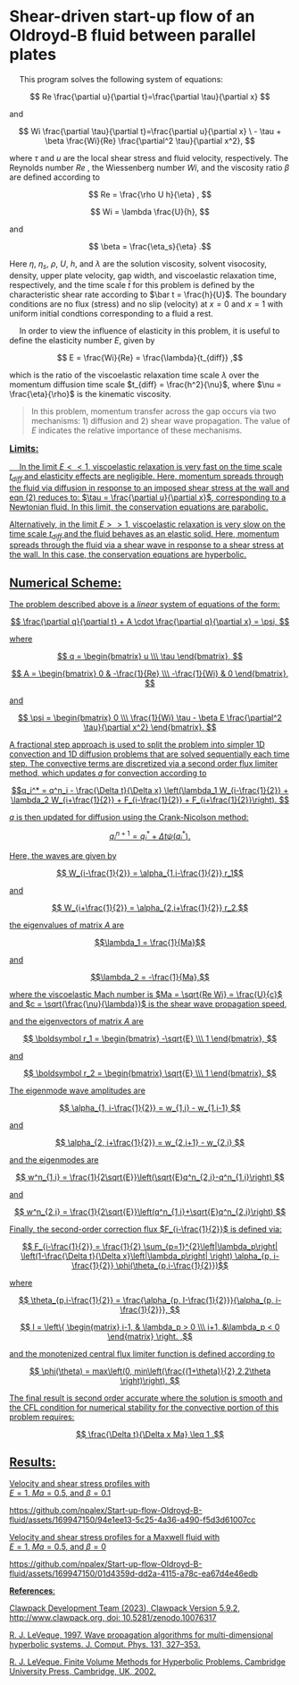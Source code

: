 # **Shear-driven start-up flow of an Oldroyd-B fluid between parallel plates**

&emsp; This program solves the following system of equations:

$$ Re \frac{\partial u}{\partial t}=\frac{\partial \tau}{\partial x} $$

and

$$ Wi \frac{\partial \tau}{\partial t}=\frac{\partial u}{\partial x} \
        - \tau + \beta \frac{Wi}{Re} \frac{\partial^2 \tau}{\partial x^2}, $$

where $\tau$ and $u$ are the local shear stress and fluid velocity, respectively. The Reynolds number $Re$ , the Wiessenberg number $Wi$, and the viscosity ratio $\beta$ are defined according to

$$ Re = \frac{\rho U h}{\eta} , $$

$$ Wi = \lambda \frac{U}{h}, $$

and

$$ \beta = \frac{\eta_s}{\eta} .$$

Here $\eta$, $\eta_s$, $\rho$, $U$, $h$, and $\lambda$ are the solution viscosity, solvent visocosity, density, upper plate velocity, gap width, and viscoelastic relaxation time, respectively, and the time scale $\bar t$ for this problem is defined by the characteristic shear rate according to $\bar t = \frac{h}{U}$. The boundary conditions are no flux (stress) and no slip (velocity) at $x = 0$ and $x = 1$ with uniform initial condtions corresponding to a fluid a rest.

&emsp; In order to view the influence of elasticity in this problem, it is useful to define the elasticity number $E$, given by

$$ E = \frac{Wi}{Re} = \frac{\lambda}{t_{diff}} ,$$
    
which is the ratio of the viscoelastic relaxation time scale $\lambda$ over the momentum diffusion time scale $t_{diff} = \frac{h^2}{\nu}$, where $\nu = \frac{\eta}{\rho}$ is the kinematic viscosity. 

> In this problem, momentum transfer across the gap occurs via two mechanisms: 1) diffusion and 2) shear wave propagation. The value of $E$ indicates the relative importance of these mechanisms.
    
<font size = 3>**<u> Limits:**<u></font>

&emsp; In the limit $E<<1$, viscoelastic relaxation is very fast on the time scale $t_{diff}$ and elasticity effects are negligible. Here, momentum spreads through the fluid via diffusion in response to an imposed shear stress at the wall and eqn (2) reduces to: $\tau = \frac{\partial u}{\partial x}$, corresponding to a Newtonian fluid. In this limit, the conservation equations are parabolic.
    
Alternatively, in the limit $E >> 1$, viscoelastic relaxation is very slow on the time scale $t_{diff}$ and the fluid behaves as an elastic solid. Here, momentum spreads through the fluid via a shear wave in response to a shear stress at the wall. In this case, the conservation equations are hyperbolic.

## **Numerical Scheme:**

The problem described above is a *linear* system of equations of the form:

$$ \frac{\partial q}{\partial t} + A \cdot \frac{\partial q}{\partial x} =  \psi, $$ 

where 

$$ q = \begin{bmatrix} u \\\ \tau \end{bmatrix}, $$

$$ A = \begin{bmatrix} 0 & -\frac{1}{Re} 
                                \\\ -\frac{1}{Wi} & 0 
                                \end{bmatrix}, $$

and
                                
$$ \psi = \begin{bmatrix} 0
                                \\\ \frac{1}{Wi} \tau - \beta E \frac{\partial^2 \tau}{\partial x^2} 
                                \end{bmatrix}. $$

A fractional step approach is used to split the problem into simpler 1D convection and 1D diffusion problems that are solved sequentially each time step. The convective terms are discretized via a second order flux limiter method, which updates $q$ for convection according to

$$q_i^* = q^n_i - \frac{\Delta t}{\Delta x} \left(\lambda_1 W_{i-\frac{1}{2}}
				+ \lambda_2 W_{i+\frac{1}{2}}
                                + F_{i-\frac{1}{2}}
                                + F_{i+\frac{1}{2}}\right). $$

$q$ is then updated for diffusion using the Crank-Nicolson method:

$$ q_i^{n+1} = q_i^* + \Delta t \psi \left(q_i^*\right). $$

Here, the waves are given by 

$$ W_{i-\frac{1}{2}} = \alpha_{1,i-\frac{1}{2}} r_1$$

and

$$ W_{i+\frac{1}{2}} = \alpha_{2,i+\frac{1}{2}} r_2,$$ 

the eigenvalues of matrix $A$ are

$$\lambda_1  = \frac{1}{Ma}$$

and

$$\lambda_2 = -\frac{1}{Ma},$$

where the viscoelastic Mach number is $Ma = \sqrt{Re Wi} = \frac{U}{c}$ and $c = \sqrt{\frac{\nu}{\lambda}}$ is the shear wave propagation speed,

and the eigenvectors of matrix $A$ are

$$ \boldsymbol r_1 = \begin{bmatrix} -\sqrt{E}
                                \\\ 1 
                                \end{bmatrix}, $$
                                
and

$$ \boldsymbol r_2 = \begin{bmatrix} \sqrt{E} 
                                \\\ 1 
                                \end{bmatrix}. $$

The eigenmode wave amplitudes are

$$ \alpha_{1, i-\frac{1}{2}} = w_{1,i} - w_{1,i-1} $$

and

$$ \alpha_{2, i+\frac{1}{2}} = w_{2,i+1} - w_{2,i} $$

and the eigenmodes are

$$ w^n_{1,i} = \frac{1}{2\sqrt{E}}\left(\sqrt{E}q^n_{2,i}-q^n_{1,i}\right) $$

and

$$ w^n_{2,i} = \frac{1}{2\sqrt{E}}\left(q^n_{1,i}+\sqrt{E}q^n_{2,i}\right) $$

Finally, the second-order correction flux $F_{i-\frac{1}{2}}$ is defined via:

$$ F_{i-\frac{1}{2}} = \frac{1}{2} \sum_{p=1}^{2}\left|\lambda_p\right| \left(1-\frac{\Delta t}{\Delta x}\left|\lambda_p\right| \right) \alpha_{p, i-\frac{1}{2}} \phi(\theta_{p,i-\frac{1}{2}})$$

where

$$ \theta_{p,i-\frac{1}{2}} = \frac{\alpha_{p, I-\frac{1}{2}}}{\alpha_{p, i-\frac{1}{2}}}, $$

$$ I = \left\{ \begin{matrix} i-1, & \lambda_p > 0 
                                \\\  i+1, &\lambda_p < 0  
                                \end{matrix} \right. ,$$
                                
and the monotenized central flux limiter function is defined according to

$$ \phi(\theta) = max\left(0, min\left(\frac{(1+\theta)}{2},2,2\theta \right)\right). $$
                                
The final result is second order accurate where the solution is smooth and the CFL condition for numerical stability for the convective portion of this problem requires:

$$ \frac{\Delta t}{\Delta x Ma} \leq 1 .$$

## **Results**:

Velocity and shear stress profiles with  
$E = 1$, $Ma = 0.5$, and $\beta = 0.1$

https://github.com/npalex/Start-up-flow-Oldroyd-B-fluid/assets/169947150/94e1ee13-5c25-4a36-a490-f5d3d61007cc

Velocity and shear stress profiles for a Maxwell fluid with  
$E = 1$, $Ma = 0.5$, and $\beta = 0$

https://github.com/npalex/Start-up-flow-Oldroyd-B-fluid/assets/169947150/01d4359d-dd2a-4115-a78c-ea67d4e46edb

**References**:

Clawpack Development Team (2023), Clawpack Version 5.9.2,
    http://www.clawpack.org, doi: 10.5281/zenodo.10076317

R. J. LeVeque, 1997. Wave propagation algorithms for multi-dimensional 
    hyperbolic systems. J. Comput. Phys. 131, 327–353.

R. J. LeVeque. Finite Volume Methods for Hyperbolic Problems. Cambridge 
    University Press, Cambridge, UK, 2002.
